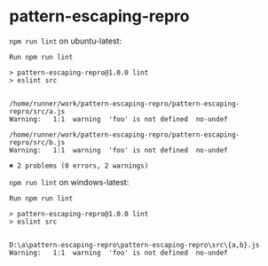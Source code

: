 # pattern-escaping-repro

`npm run lint` on ubuntu-latest:

```
Run npm run lint

> pattern-escaping-repro@1.0.0 lint
> eslint src


/home/runner/work/pattern-escaping-repro/pattern-escaping-repro/src/a.js
Warning:   1:1  warning  'foo' is not defined  no-undef

/home/runner/work/pattern-escaping-repro/pattern-escaping-repro/src/b.js
Warning:   1:1  warning  'foo' is not defined  no-undef

✖ 2 problems (0 errors, 2 warnings)
```

`npm run lint` on windows-latest:

```
Run npm run lint

> pattern-escaping-repro@1.0.0 lint
> eslint src


D:\a\pattern-escaping-repro\pattern-escaping-repro\src\{a,b}.js
Warning:   1:1  warning  'foo' is not defined  no-undef
```